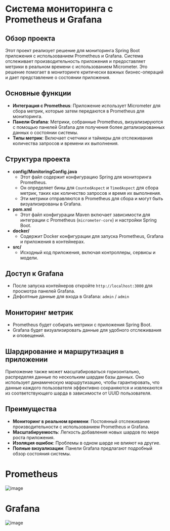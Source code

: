 # Система мониторинга с Prometheus и Grafana

## Обзор проекта
Этот проект реализует решение для мониторинга Spring Boot приложения с использованием Prometheus и Grafana. Система отслеживает производительность приложения и предоставляет метрики в реальном времени с использованием Micrometer. Это решение помогает в мониторинге критически важных бизнес-операций и дает представление о состоянии приложения.

## Основные функции
- **Интеграция с Prometheus**: Приложение использует Micrometer для сбора метрик, которые затем передаются в Prometheus для мониторинга.
- **Панели Grafana**: Метрики, собранные Prometheus, визуализируются с помощью панелей Grafana для получения более детализированных данных о состоянии системы.
- **Типы метрик**: Включает счетчики и таймеры для отслеживания количества запросов и времени их выполнения.

## Структура проекта
- **config/MonitoringConfig.java**
  - Этот файл содержит конфигурацию Spring для мониторинга Prometheus.
  - Он определяет бины для `CountedAspect` и `TimedAspect` для сбора метрик, таких как количество запросов и время их выполнения.
  - Эти метрики отправляются в Prometheus для сбора и могут быть визуализированы в Grafana.
- **pom.xml**
  - Этот файл конфигурации Maven включает зависимости для интеграции с Prometheus (`micrometer-core`) и настройки Spring Boot.
- **docker/**
  - Содержит Docker конфигурации для запуска Prometheus, Grafana и приложения в контейнерах.
- **src/**
  - Исходный код приложения, включая контроллеры, сервисы и модели.

## Доступ к Grafana
- После запуска контейнеров откройте `http://localhost:3000` для просмотра панелей Grafana.
- Дефолтные данные для входа в Grafana: `admin` / `admin`

## Мониторинг метрик
- Prometheus будет собирать метрики с приложения Spring Boot.
- Grafana будет визуализировать данные для удобного отслеживания и оповещений.

## Шардирование и маршрутизация в приложении
Приложение также может масштабироваться горизонтально, распределяя данные по нескольким шардам базы данных. Оно использует динамическую маршрутизацию, чтобы гарантировать, что данные каждого пользователя эффективно сохраняются и извлекаются из соответствующего шарда в зависимости от UUID пользователя.

## Преимущества
- **Мониторинг в реальном времени**: Постоянный отслеживание производительности с использованием Prometheus и Grafana.
- **Масштабируемость**: Легкость добавления новых шардов по мере роста приложения.
- **Изоляция ошибок**: Проблемы в одном шарде не влияют на другие.
- **Полные визуализации**: Панели Grafana предлагают подробный обзор состояния системы.
# Prometheus
![image](https://github.com/user-attachments/assets/0aa39d6e-eac5-4ce8-83c0-6251bad4adbb)
# Grafana
![image](https://github.com/user-attachments/assets/3bb2ea89-f01f-4a48-96f2-2bbd37d94d8e)
